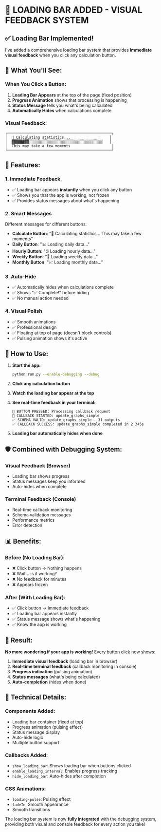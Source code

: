 # 🎯 LOADING BAR ADDED - VISUAL FEEDBACK SYSTEM

## ✅ **Loading Bar Implemented!**

I've added a comprehensive loading bar system that provides **immediate visual feedback** when you click any calculation button.

## 🔄 **What You'll See:**

### **When You Click a Button:**
1. **Loading Bar Appears** at the top of the page (fixed position)
2. **Progress Animation** shows that processing is happening
3. **Status Message** tells you what's being calculated
4. **Automatically Hides** when calculations complete

### **Visual Feedback:**
```
┌────────────────────────────────────────────────┐
│  🔄 Calculating statistics...                  │
│  ▓▓▓▓▓▓▓▓░░░░░░░░░░░░░░░░░░░░░░░░░░░░░░░░░░   │
│  This may take a few moments                   │
└────────────────────────────────────────────────┘
```

## 🎨 **Features:**

### **1. Immediate Feedback**
- ✅ Loading bar appears **instantly** when you click any button
- ✅ Shows you that the app is working, not frozen
- ✅ Provides status messages about what's happening

### **2. Smart Messages**
Different messages for different buttons:
- **Calculate Button**: "🔄 Calculating statistics... This may take a few moments"
- **Daily Button**: "📊 Loading daily data..."
- **Hourly Button**: "⏰ Loading hourly data..."
- **Weekly Button**: "📅 Loading weekly data..."
- **Monthly Button**: "📈 Loading monthly data..."

### **3. Auto-Hide**
- ✅ Automatically hides when calculations complete
- ✅ Shows "✅ Complete!" before hiding
- ✅ No manual action needed

### **4. Visual Polish**
- ✅ Smooth animations
- ✅ Professional design
- ✅ Floating at top of page (doesn't block controls)
- ✅ Pulsing animation shows it's active

## 🚀 **How to Use:**

1. **Start the app:**
   ```bash
   python run.py --enable-debugging --debug
   ```

2. **Click any calculation button**

3. **Watch the loading bar appear at the top**

4. **See real-time feedback in your terminal:**
   ```
   🔄 BUTTON PRESSED: Processing callback request
   🔄 CALLBACK STARTED: update_graphs_simple
   ✅ SCHEMA VALID: update_graphs_simple - 31 outputs
   ✅ CALLBACK SUCCESS: update_graphs_simple completed in 2.345s
   ```

5. **Loading bar automatically hides when done**

## 🛡️ **Combined with Debugging System:**

### **Visual Feedback (Browser)**
- Loading bar shows progress
- Status messages keep you informed
- Auto-hides when complete

### **Terminal Feedback (Console)**
- Real-time callback monitoring
- Schema validation messages
- Performance metrics
- Error detection

## 📊 **Benefits:**

### **Before (No Loading Bar):**
- ❌ Click button → Nothing happens
- ❌ Wait... is it working?
- ❌ No feedback for minutes
- ❌ Appears frozen

### **After (With Loading Bar):**
- ✅ Click button → Immediate feedback
- ✅ Loading bar appears instantly
- ✅ Status message shows what's happening
- ✅ Know the app is working

## 🎉 **Result:**

**No more wondering if your app is working!** Every button click now shows:
1. **Immediate visual feedback** (loading bar in browser)
2. **Real-time terminal feedback** (callback monitoring in console)
3. **Progress indication** (pulsing animation)
4. **Status messages** (what's being calculated)
5. **Auto-completion** (hides when done)

## 🔧 **Technical Details:**

### **Components Added:**
- Loading bar container (fixed at top)
- Progress animation (pulsing effect)
- Status message display
- Auto-hide logic
- Multiple button support

### **Callbacks Added:**
- `show_loading_bar`: Shows loading bar when buttons clicked
- `enable_loading_interval`: Enables progress tracking
- `hide_loading_bar`: Auto-hides after completion

### **CSS Animations:**
- `loading-pulse`: Pulsing effect
- `fadeIn`: Smooth appearance
- Smooth transitions

The loading bar system is now **fully integrated** with the debugging system, providing both visual and console feedback for every action you take!
